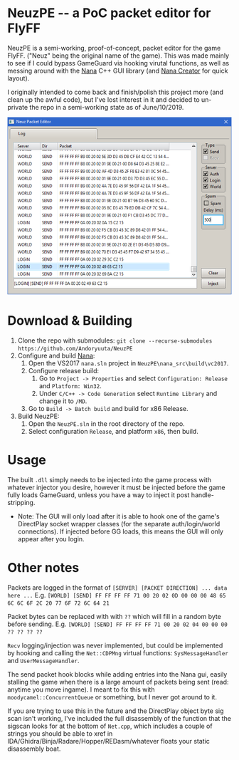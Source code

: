 
# NeuzPE -- a PoC packet editor for FlyFF
NeuzPE is a semi-working, proof-of-concept, packet editor for the game FlyFF. ("Neuz" being the original name of the game). This was made mainly to see if I could bypass GameGuard via hooking virutal functions, as well as messing around with the [Nana](https://github.com/cnjinhao/nana) C++ GUI library (and [Nana Creator](https://github.com/besh81/nana-creator) for quick layout).

I originally intended to come back and finish/polish this project more (and clean up the awful code), but I've lost interest in it and decided to un-private the repo in a semi-working state as of June/10/2019.

![screenshot](https://github.com/Andoryuuta/NeuzPE/blob/master/screenshot/ss1.png)

# Download & Building
1. Clone the repo with submodules: `git clone --recurse-submodules https://github.com/Andoryuuta/NeuzPE`
2. Configure and build [Nana](https://github.com/cnjinhao/nana):
	1. Open the VS2017 `nana.sln` project in `NeuzPE\nana_src\build\vc2017`.
	2. Configure release build: 
		1. Go to `Project -> Properties` and select `Configuration: Release` and `Platform: Win32`.
		2. Under `C/C++ -> Code Generation` select `Runtime Library` and change it to `/MD`.
	3. Go to `Build -> Batch build` and build for x86 Release.
3. Build NeuzPE:
	1. Open the `NeuzPE.sln` in the root directory of the repo.
	2. Select configuration `Release`, and platform `x86`, then build.


# Usage
The built `.dll` simply needs to be injected into the game process with whatever injector you desire, however it must be injected before the game fully loads GameGuard, unless you have a way to inject it post handle-stripping.

* Note: The GUI will only load after it is able to hook one of the game's DirectPlay socket wrapper classes (for the separate auth/login/world connections). If injected before GG loads, this means the GUI will only appear after you login.

# Other notes

Packets are logged in the format of `[SERVER] [PACKET DIRECTION] ... data here ...` 
E.g. `[WORLD] [SEND] FF FF FF FF 71 00 20 02 0D 00 00 00 48 65 6C 6C 6F 2C 20 77 6F 72 6C 64 21`

Packet bytes can be replaced with with `??` which will fill in a random byte before sending.
E.g. `[WORLD] [SEND] FF FF FF FF 71 00 20 02 04 00 00 00 ?? ?? ?? ??`

`Recv` logging/injection was never implemented, but could be implemented by hooking and calling the `Net::CDPMng` virtual functions: `SysMessageHandler` and `UserMessageHandler`.

The send packet hook blocks while adding entries into the Nana gui, easily stalling the game when there is a large amount of packets being sent (read: anytime you move ingame). I meant to fix this with `moodycamel::ConcurrentQueue` or something, but I never got around to it.

If you are trying to use this in the future and the DirectPlay object byte sig scan isn't working, I've included the full disassembly of the function that the sigscan looks for at the bottom of `Net.cpp`, which includes a couple of strings you should be able to xref in IDA/Ghidra/Binja/Radare/Hopper/REDasm/whatever floats your static disassembly boat.
